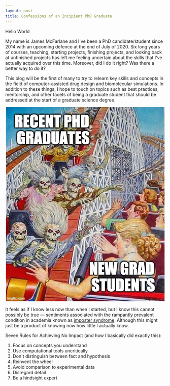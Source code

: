 ```yaml
---
layout: post
title: Confessions of an Incipient PhD Graduate
---
```


Hello World

My name is James McFarlane and I've been a PhD candidate/student since 2014 with an upcoming defence at the end of July of 2020. Six long years of courses, teaching, starting projects, finishing projects, and looking back at unfinished projects has left me feeling uncertain about the skills that I've actually acquired over this time. Moreover, did I do it right? Was there a better way to do it? 

This blog will be the first of many to try to relearn key skills and concepts in the field of computer-assisted drug design and biomolecular simulations. In addition to these things, I hope to touch on topics such as best practices, mentorship, and other facets of being a graduate student that should be addressed at the start of a graduate science degree. 

<p align="center">
  <img src="/images/48dcag.jpg" />
</p>

It feels as if I know less now than when I started, but I know this cannot possibly be true — sentiments associated with the rampantly prevalent condition in academia known as [imposter syndrome](https://en.wikipedia.org/wiki/Impostor_syndrome). Although this might just be a product of knowing now how little I actually know.

Seven Rules for Achieving No Impact (and how I basically did exactly this):

1. Focus on concepts you understand
2. Use computational tools uncritically
3. Don't distinguish between fact and hypothesis
4. Reinvent the wheel
5. Avoid comparison to experimental data
6. Disregard detail
7. Be a hindsight expert
